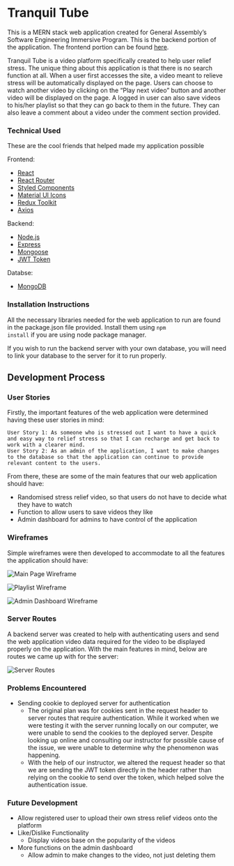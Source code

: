 # Tranquil Tube

This is a MERN stack web application created for General Assembly’s Software Engineering Immersive Program. This is the backend portion of the application. The frontend portion can be found [here](https://github.com/MidziRibery/ga-project3-frontend).

Tranquil Tube is a video platform specifically created to help user relief stress. The unique thing about this application is that there is no search function at all. When a user first accesses the site, a video meant to relieve stress will be automatically displayed on the page. Users can choose to watch another video by clicking on the “Play next video” button and another video will be displayed on the page. A logged in user can also save videos to his/her playlist so that they can go back to them in the future. They can also leave a comment about a video under the comment section provided.

### Technical Used

These are the cool friends that helped made my application possible

Frontend:

- [React](https://reactjs.org/)
- [React Router](https://reactrouter.com/en/main)
- [Styled Components](https://styled-components.com/)
- [Material UI Icons](https://mui.com/material-ui/material-icons/)
- [Redux Toolkit](https://redux-toolkit.js.org/)
- [Axios](https://axios-http.com/)

Backend:

- [Node.js](https://nodejs.org/en/)
- [Express](https://expressjs.com/)
- [Mongoose](https://mongoosejs.com/)
- [JWT Token](https://jwt.io/)

Databse:

- [MongoDB](https://www.mongodb.com/home)

### Installation Instructions

All the necessary libraries needed for the web application to run are found in the package.json file provided. Install them using <code>npm install</code> if you are using node package manager.

If you wish to run the backend server with your own database, you will need to link your database to the server for it to run properly.

## Development Process

### User Stories

Firstly, the important features of the web application were determined having these user stories in mind:

    User Story 1: As someone who is stressed out I want to have a quick and easy way to relief stress so that I can recharge and get back to work with a clearer mind.
    User Story 2: As an admin of the application, I want to make changes to the database so that the application can continue to provide relevant content to the users.

From there, these are some of the main features that our web application should have:

- Randomised stress relief video, so that users do not have to decide what they have to watch
- Function to allow users to save videos they like
- Admin dashboard for admins to have control of the application

### Wireframes

Simple wireframes were then developed to accommodate to all the features the application should have:

![Main Page Wireframe](./wireframe/tranquiltube_wireframe_main.png)

![Playlist Wireframe](./wireframe/tranquiltube_wireframe_playlist.png)

![Admin Dashboard Wireframe](./wireframe/tranquiltube_wireframe_admin.png)

### Server Routes

A backend server was created to help with authenticating users and send the web application video data required for the video to be displayed properly on the application. With the main features in mind, below are routes we came up with for the server:

![Server Routes](./wireframe/api_routes.jpg)

### Problems Encountered

- Sending cookie to deployed server for authentication
  - The original plan was for cookies sent in the request header to server routes that require authentication. While it worked when we were testing it with the server running locally on our computer, we were unable to send the cookies to the deployed server. Despite looking up online and consulting our instructor for possible cause of the issue, we were unable to determine why the phenomenon was happening.
  - With the help of our instructor, we altered the request header so that we are sending the JWT token directly in the header rather than relying on the cookie to send over the token, which helped solve the authentication issue.

### Future Development

- Allow registered user to upload their own stress relief videos onto the platform
- Like/Dislike Functionality
  - Display videos base on the popularity of the videos
- More functions on the admin dashboard
  - Allow admin to make changes to the video, not just deleting them
